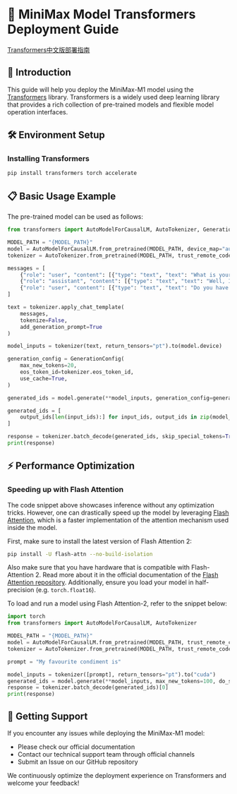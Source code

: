 # 🚀 MiniMax Model Transformers Deployment Guide

[Transformers中文版部署指南](./transformers_deployment_guide_cn.md)

## 📖 Introduction

This guide will help you deploy the MiniMax-M1 model using the [Transformers](https://huggingface.co/docs/transformers/index) library. Transformers is a widely used deep learning library that provides a rich collection of pre-trained models and flexible model operation interfaces.

## 🛠️ Environment Setup

### Installing Transformers

```bash
pip install transformers torch accelerate
```

## 📋 Basic Usage Example

The pre-trained model can be used as follows:

```python
from transformers import AutoModelForCausalLM, AutoTokenizer, GenerationConfig

MODEL_PATH = "{MODEL_PATH}"
model = AutoModelForCausalLM.from_pretrained(MODEL_PATH, device_map="auto", trust_remote_code=True)
tokenizer = AutoTokenizer.from_pretrained(MODEL_PATH, trust_remote_code=True)

messages = [
    {"role": "user", "content": [{"type": "text", "text": "What is your favourite condiment?"}]},
    {"role": "assistant", "content": [{"type": "text", "text": "Well, I'm quite partial to a good squeeze of fresh lemon juice. It adds just the right amount of zesty flavour to whatever I'm cooking up in the kitchen!"}]},
    {"role": "user", "content": [{"type": "text", "text": "Do you have mayonnaise recipes?"}]}
]

text = tokenizer.apply_chat_template(
    messages,
    tokenize=False,
    add_generation_prompt=True
)

model_inputs = tokenizer(text, return_tensors="pt").to(model.device)

generation_config = GenerationConfig(
    max_new_tokens=20,
    eos_token_id=tokenizer.eos_token_id,
    use_cache=True,
)

generated_ids = model.generate(**model_inputs, generation_config=generation_config)

generated_ids = [
    output_ids[len(input_ids):] for input_ids, output_ids in zip(model_inputs.input_ids, generated_ids)
]

response = tokenizer.batch_decode(generated_ids, skip_special_tokens=True)[0]
print(response)
```

## ⚡ Performance Optimization

### Speeding up with Flash Attention

The code snippet above showcases inference without any optimization tricks. However, one can drastically speed up the model by leveraging [Flash Attention](../perf_train_gpu_one#flash-attention-2), which is a faster implementation of the attention mechanism used inside the model.

First, make sure to install the latest version of Flash Attention 2:

```bash
pip install -U flash-attn --no-build-isolation
```

Also make sure that you have hardware that is compatible with Flash-Attention 2. Read more about it in the official documentation of the [Flash Attention repository](https://github.com/Dao-AILab/flash-attention). Additionally, ensure you load your model in half-precision (e.g. `torch.float16`).

To load and run a model using Flash Attention-2, refer to the snippet below:

```python
import torch
from transformers import AutoModelForCausalLM, AutoTokenizer

MODEL_PATH = "{MODEL_PATH}"
model = AutoModelForCausalLM.from_pretrained(MODEL_PATH, trust_remote_code=True, torch_dtype=torch.float16, attn_implementation="flash_attention_2", device_map="auto")
tokenizer = AutoTokenizer.from_pretrained(MODEL_PATH, trust_remote_code=True)

prompt = "My favourite condiment is"

model_inputs = tokenizer([prompt], return_tensors="pt").to("cuda")
generated_ids = model.generate(**model_inputs, max_new_tokens=100, do_sample=True)
response = tokenizer.batch_decode(generated_ids)[0]
print(response)
```

## 📮 Getting Support

If you encounter any issues while deploying the MiniMax-M1 model:
- Please check our official documentation
- Contact our technical support team through official channels
- Submit an Issue on our GitHub repository

We continuously optimize the deployment experience on Transformers and welcome your feedback!

